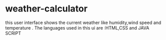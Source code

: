 # weather-calculator
this user interface shows the current weather like humidity,wind speed and temperature . The languages used in this ui are :HTML,CSS and JAVA SCRIPT
